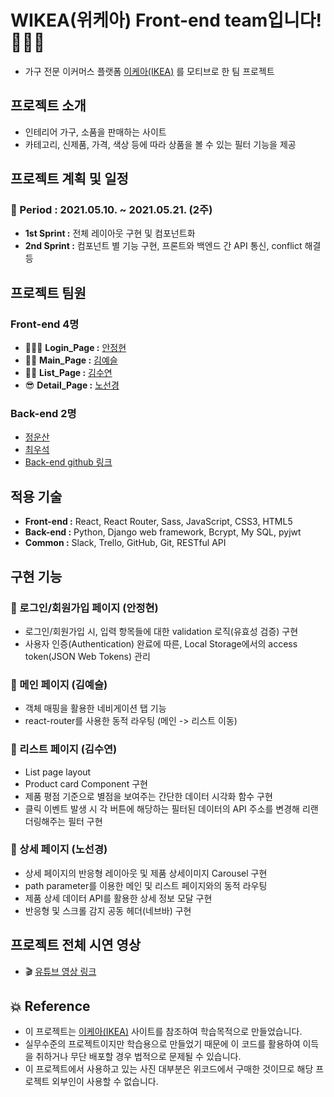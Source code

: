 # WIKEA(위케아) Front-end team입니다! 👨🏻‍💻

- 가구 전문 이커머스 플랫폼 [이케아(IKEA)](https://www.ikea.com/kr/ko/) 를 모티브로 한 팀 프로젝트

## 프로젝트 소개

- 인테리어 가구, 소품을 판매하는 사이트
- 카테고리, 신제품, 가격, 색상 등에 따라 상품을 볼 수 있는 필터 기능을 제공

## 프로젝트 계획 및 일정

### 🎈 Period : 2021.05.10. ~ 2021.05.21. (2주)
- **1st Sprint :** 전체 레이아웃 구현 및 컴포넌트화
- **2nd Sprint :** 컴포넌트 별 기능 구현, 프론트와 백엔드 간 API 통신, conflict 해결 등

## 프로젝트 팀원

### Front-end 4명

  - 👱🏻‍♀️ **Login_Page :** [안정현](https://github.com/ahnjeongh2)
  - 👶🏻 **Main_Page :** [김예슬](https://github.com/yesl-kim)
  - 👱🏻 **List_Page :** [김수연](https://github.com/ksy4568)
  - 😎 **Detail_Page :** [노선경](https://github.com/celline1637)

### Back-end 2명

  - [정운산](https://github.com/Action2theFuture)
  - [최우석](https://github.com/tonic523)
  - [Back-end github 링크](https://github.com/wecode-bootcamp-korea/20-1st-WIKEA-backend)

## 적용 기술

- **Front-end :** React, React Router, Sass, JavaScript, CSS3, HTML5
- **Back-end :** Python, Django web framework, Bcrypt, My SQL, pyjwt
- **Common :** Slack, Trello, GitHub, Git, RESTful API

## 구현 기능

### 🎈 로그인/회원가입 페이지 (안정현)

- 로그인/회원가입 시, 입력 항목들에 대한 validation 로직(유효성 검증) 구현 
- 사용자 인증(Authentication) 완료에 따른, Local Storage에서의 access token(JSON Web Tokens) 관리

### 🎈 메인 페이지 (김예슬)

- 객체 매핑을 활용한 네비게이션 탭 기능
- react-router를 사용한 동적 라우팅 (메인 -> 리스트 이동)

### 🎈 리스트 페이지 (김수연)

- List page layout
- Product card Component 구현
- 제품 평점 기준으로 별점을 보여주는 간단한 데이터 시각화 함수 구현
- 클릭 이벤트 발생 시 각 버튼에 해당하는 필터된 데이터의 API 주소를 변경해 리랜더링해주는 필터 구현

### 🎈 상세 페이지 (노선경)

- 상세 페이지의 반응형 레이아웃 및 제품 상세이미지 Carousel 구현
- path parameter를 이용한 메인 및 리스트 페이지와의 동적 라우팅
- 제품 상세 데이터 API를 활용한 상세 정보 모달 구현
- 반응형 및 스크롤 감지 공동 헤더(네브바) 구현


## 프로젝트 전체 시연 영상
- 🎬 [유튜브 영상 링크](https://www.youtube.com/watch?v=I6-gSyTRVAU)


## 💥 Reference
- 이 프로젝트는 [이케아(IKEA)](https://www.ikea.com/kr/ko/) 사이트를 참조하여 학습목적으로 만들었습니다.
- 실무수준의 프로젝트이지만 학습용으로 만들었기 때문에 이 코드를 활용하여 이득을 취하거나 무단 배포할 경우 법적으로 문제될 수 있습니다.
- 이 프로젝트에서 사용하고 있는 사진 대부분은 위코드에서 구매한 것이므로 해당 프로젝트 외부인이 사용할 수 없습니다.
